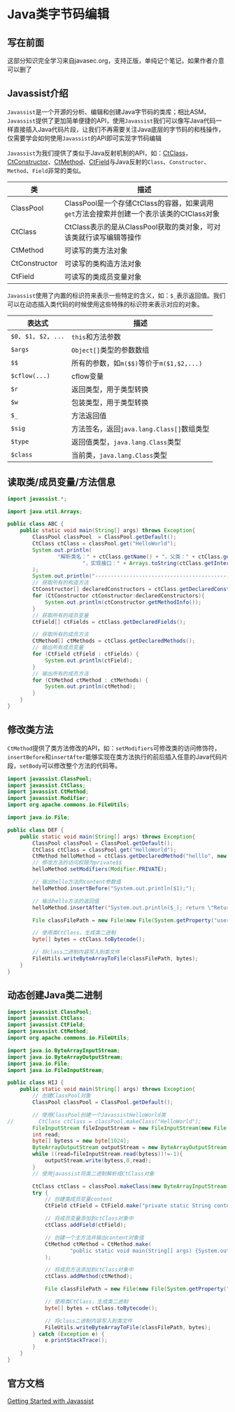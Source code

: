# Java类字节码编辑

## 写在前面

这部分知识完全学习来自javasec.org，支持正版，单纯记个笔记，如果作者介意可以删了

## Javassist介绍

`Javassist`是一个开源的分析、编辑和创建Java字节码的类库；相比ASM，`Javassist`提供了更加简单便捷的API，使用`Javassist`我们可以像写Java代码一样直接插入Java代码片段，让我们不再需要关注Java底层的字节码的和栈操作，仅需要学会如何使用`Javassist`的API即可实现字节码编辑

`Javassist`为我们提供了类似于Java反射机制的API，如：[CtClass](http://www.javassist.org/html/javassist/CtClass.html)，[CtConstructor](http://www.javassist.org/html/javassist/CtConstructor.html)、[CtMethod](http://www.javassist.org/html/javassist/CtMethod.html)、[CtField](http://www.javassist.org/html/javassist/CtField.html)与Java反射的`Class`、`Constructor`、`Method`、`Field`非常的类似。

| 类            | 描述                                                         |
| ------------- | ------------------------------------------------------------ |
| ClassPool     | ClassPool是一个存储CtClass的容器，如果调用`get`方法会搜索并创建一个表示该类的CtClass对象 |
| CtClass       | CtClass表示的是从ClassPool获取的类对象，可对该类就行读写编辑等操作 |
| CtMethod      | 可读写的类方法对象                                           |
| CtConstructor | 可读写的类构造方法对象                                       |
| CtField       | 可读写的类成员变量对象                                       |

`Javassist`使用了内置的标识符来表示一些特定的含义，如：`$_`表示返回值。我们可以在动态插入类代码的时候使用这些特殊的标识符来表示对应的对象。

| 表达式            | 描述                                      |
| ----------------- | ----------------------------------------- |
| `$0, $1, $2, ...` | `this`和方法参数                          |
| `$args`           | `Object[]`类型的参数数组                  |
| `$$`              | 所有的参数，如`m($$)`等价于`m($1,$2,...)` |
| `$cflow(...)`     | cflow变量                                 |
| `$r`              | 返回类型，用于类型转换                    |
| `$w`              | 包装类型，用于类型转换                    |
| `$_`              | 方法返回值                                |
| `$sig`            | 方法签名，返回`java.lang.Class[]`数组类型 |
| `$type`           | 返回值类型，`java.lang.Class`类型         |
| `$class`          | 当前类，`java.lang.Class`类型             |

## 读取类/成员变量/方法信息

```java
import javassist.*;

import java.util.Arrays;

public class ABC {
    public static void main(String[] args) throws Exception{
        ClassPool classPool  = ClassPool.getDefault();
        CtClass ctClass = classPool.get("HelloWorld");
        System.out.println(
                "解析类名：" + ctClass.getName() + "，父类：" + ctClass.getSuperclass().getName() +
                        "，实现接口：" + Arrays.toString(ctClass.getInterfaces())
        );
        System.out.println("----------------------------------------------");
        // 获取所有的构造方法
        CtConstructor[] declaredConstructors = ctClass.getDeclaredConstructors();
        for (CtConstructor ctConstructor:declaredConstructors){
            System.out.println(ctConstructor.getMethodInfo());
        }
        // 获取所有的成员变量
        CtField[] ctFields = ctClass.getDeclaredFields();

        // 获取所有的成员方法
        CtMethod[] ctMethods = ctClass.getDeclaredMethods();
        // 输出所有成员变量
        for (CtField ctField : ctFields) {
            System.out.println(ctField);
        }
        // 输出所有的成员方法
        for (CtMethod ctMethod : ctMethods) {
            System.out.println(ctMethod);
        }
    }
}
```

## 修改类方法

`CtMethod`提供了类方法修改的API，如：`setModifiers`可修改类的访问修饰符，`insertBefore`和`insertAfter`能够实现在类方法执行的前后插入任意的Java代码片段，`setBody`可以修改整个方法的代码等。

```java
import javassist.ClassPool;
import javassist.CtClass;
import javassist.CtMethod;
import javassist.Modifier;
import org.apache.commons.io.FileUtils;

import java.io.File;

public class DEF {
    public static void main(String[] args) throws Exception{
        ClassPool classPool = ClassPool.getDefault();
        CtClass ctClass = classPool.get("HelloWorld");
        CtMethod helloMethod = ctClass.getDeclaredMethod("helllo", new CtClass[]{classPool.get("java.lang.String")});
        // 修改方法的访问权限为private$$
        helloMethod.setModifiers(Modifier.PRIVATE);

        // 输出hello方法的content参数值
        helloMethod.insertBefore("System.out.println($1);");

        // 输出hello方法的返回值
        helloMethod.insertAfter("System.out.println($_); return \"Return:\" + $_;");

        File classFilePath = new File(new File(System.getProperty("user.dir"), "target/classes"), "HelloWorld.class");

        // 使用类CtClass，生成类二进制
        byte[] bytes = ctClass.toBytecode();

        // 将class二进制内容写入到类文件
        FileUtils.writeByteArrayToFile(classFilePath, bytes);
    }
}
```

## 动态创建Java类二进制

```java
import javassist.ClassPool;
import javassist.CtClass;
import javassist.CtField;
import javassist.CtMethod;
import org.apache.commons.io.FileUtils;

import java.io.ByteArrayInputStream;
import java.io.ByteArrayOutputStream;
import java.io.File;
import java.io.FileInputStream;

public class HIJ {
    public static void main(String[] args) throws Exception{
        // 创建ClassPool对象
        ClassPool classPool = ClassPool.getDefault();

        // 使用ClassPool创建一个JavassistHelloWorld类
//        CtClass ctClass = classPool.makeClass("HelloWorld");
        FileInputStream fileInputStream = new FileInputStream(new File("E:\\testjst\\target\\classes\\HelloWorld.class"));
        int read;
        byte[] bytess = new byte[1024];
        ByteArrayOutputStream outputStream = new ByteArrayOutputStream();
        while ((read=fileInputStream.read(bytess))!=-1){
            outputStream.write(bytess,0,read);
        }
        // 使用javassist将类二进制解析成CtClass对象

        CtClass ctClass = classPool.makeClass(new ByteArrayInputStream(outputStream.toByteArray()));
        try {
            // 创建类成员变量content
            CtField ctField = CtField.make("private static String content = \"Hello world~\";", ctClass);

            // 将成员变量添加到ctClass对象中
            ctClass.addField(ctField);

            // 创建一个主方法并输出content对象值
            CtMethod ctMethod = CtMethod.make(
                    "public static void main(String[] args) {System.out.println(content);}", ctClass
            );

            // 将成员方法添加到ctClass对象中
            ctClass.addMethod(ctMethod);

            File classFilePath = new File(new File(System.getProperty("user.dir"), "target/classes/"), "HelloWorld.class");

            // 使用类CtClass，生成类二进制
            byte[] bytes = ctClass.toBytecode();

            // 将class二进制内容写入到类文件
            FileUtils.writeByteArrayToFile(classFilePath, bytes);
        } catch (Exception e) {
            e.printStackTrace();
        }
    }
}

```



## 官方文档

[Getting Started with Javassist](http://www.javassist.org/tutorial/tutorial.html)